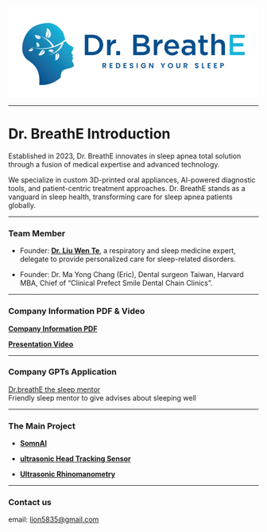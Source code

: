 ![picture](https://github.com/Dr-BreathE/Company-Information/blob/main/Dr.breathe%20logo.jpg)

------------

# Dr. BreathE Introduction

Established in 2023, Dr. BreathE innovates in sleep apnea total solution through a fusion of medical expertise and advanced technology.

We specialize in custom 3D-printed oral appliances, AI-powered diagnostic tools, and patient-centric treatment approaches. Dr. BreathE stands as a vanguard in sleep health, transforming care for sleep apnea patients globally.

------------

### Team Member

- Founder: [**Dr. Liu Wen Te**](https://github.com/Dr-BreathE/Company-Information/tree/main/TEAM/Dr.%20Liu%20Wen-Te), a respiratory and sleep medicine expert, delegate to provide personalized care for sleep-related disorders.
  
- Founder: Dr. Ma Yong Chang (Eric), Dental surgeon Taiwan, Harvard MBA, Chief of “Clinical Prefect Smile Dental Chain Clinics”.

------------
  
### Company Information PDF & Video

[**Company Information PDF**](https://github.com/Dr-BreathE/Company-Information/blob/main/Dr.BreathE%20Company%20Introduction.pdf)  

[**Presentation Video**](https://www.youtube.com/watch?v=S3_YNazX4rw)

------------
### Company GPTs Application

[Dr.breathE the sleep mentor](https://chat.openai.com/g/g-sjWeyuS2F-dr-breathe-the-sleep-mentor)  
Friendly sleep mentor to give advises about sleeping well

------------

### The Main Project
- [**SomnAI**](https://github.com/Dr-BreathE/SomnAI-APP)

- [**ultrasonic Head Tracking Sensor**](https://github.com/Dr-BreathE/ultrasonic-Head-Tracking-Sensor)

- [**Ultrasonic Rhinomanometry**](https://github.com/Dr-BreathE/Ultrasonic-Rhinomanometry)

------------

### Contact us

email: <lion5835@gmail.com>

